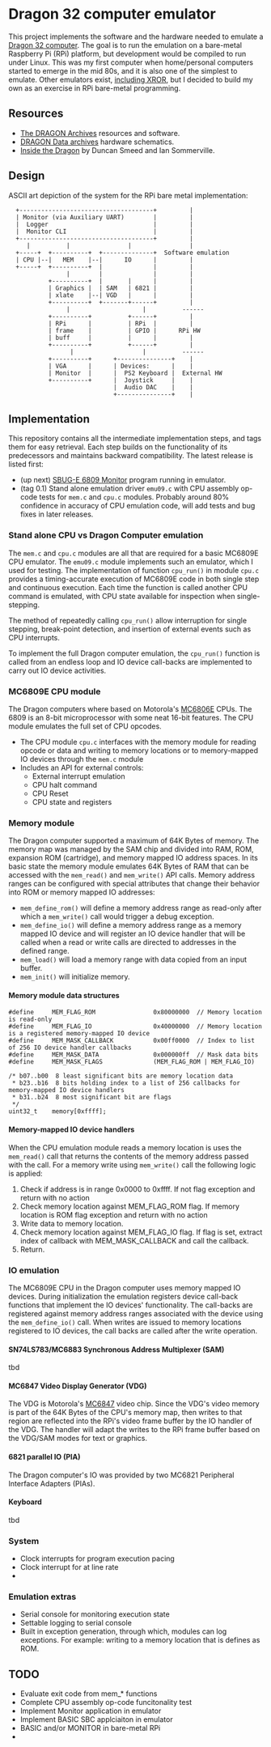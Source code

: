 # Dragon 32 computer emulator

This project implements the software and the hardware needed to emulate a [Dragon 32 computer](https://en.wikipedia.org/wiki/Dragon_32/64). The goal is to run the emulation on a bare-metal Raspberry Pi (RPi) platform, but development would be compiled to run under Linux. This was my first computer when home/personal computers started to emerge in the mid 80s, and it is also one of the simplest to emulate. Other emulators exist, [including XROR](http://www.6809.org.uk/xroar/), but I decided to build my own as an exercise in RPi bare-metal programming.

## Resources

- [The DRAGON Archives](https://worldofdragon.org/index.php?title=Main_Page) resources and software.
- [DRAGON Data archives](http://www.dragondata.co.uk/index.html) hardware schematics.
- [Inside the Dragon](http://www.dragondata.co.uk/Publications/InsideTheDragon.pdf) by Duncan Smeed and Ian Sommerville.

## Design

ASCII art depiction of the system for the RPi bare metal implementation:

```
  +-------------------------------------+         |
  | Monitor (via Auxiliary UART)        |         |
  |  Logger                             |         |
  |  Monitor CLI                        |         |
  +-------------------------------------+         |
     |          |                |                |
  +-----+  +----------+  +--------------+  Software emulation
  | CPU |--|   MEM    |--|      IO      |         |
  +-----+  +----------+  |              |         |
                |        |              |         |
           +----------+  |       |      |         |
           | Graphics |  | SAM   | 6821 |         |
           | xlate    |--| VGD   |      |         |
           +----------+  +-------+------+         |
                |                    |          ------
           +----------+          +------+         |
           | RPi      |          | RPi  |         |
           | frame    |          | GPIO |      RPi HW
           | buff     |          |      |         |
           +----------+          +------+         |
                 |                   |          ------
           +----------+      +---------------+    |
           | VGA      |      | Devices:      |    |
           | Monitor  |      |  PS2 Keyboard |  External HW
           +----------+      |  Joystick     |    |
                             |  Audio DAC    |    |
                             +---------------+    |
```

## Implementation

This repository contains all the intermediate implementation steps, and tags them for easy retrieval. Each step builds on the functionality of its predecessors and maintains backward compatibility. The latest release is listed first:

- (up next) [SBUG-E 6809 Monitor](https://deramp.com/swtpc.com/MP_09/SBUG_Index.htm) program running in emulator.
- (tag 0.1) Stand alone emulation driver ```emu09.c``` with CPU assembly op-code tests for ```mem.c``` and ```cpu.c``` modules. Probably around 80% confidence in accuracy of CPU emulation code, will add tests and bug fixes in later releases.

### Stand alone CPU vs Dragon Computer emulation

The ```mem.c``` and ```cpu.c``` modules are all that are required for a basic MC6809E CPU emulator. The ```emu09.c``` module implements such an emulator, which I used for testing. The implementation of function ```cpu_run()``` in module ```cpu.c``` provides a timing-accurate execution of MC6809E code in both single step and continuous execution. Each time the function is called another CPU command is emulated, with CPU state available for inspection when single-stepping.

The method of repeatedly calling ```cpu_run()``` allow interruption for single stepping, break-point detection, and insertion of external events such as CPU interrupts.

To implement the full Dragon computer emulation, the ```cpu_run()``` function is called from an endless loop and IO device call-backs are implemented to carry out IO device activities.

### MC6809E CPU module

The Dragon computers where based on Motorola's [MC6806E](https://en.wikipedia.org/wiki/Motorola_6809) CPUs. The 6809 is an 8-bit microprocessor with some neat 16-bit features. The CPU module emulates the full set of CPU opcodes.

- The CPU module ```cpu.c``` interfaces with the memory module for reading opcode or data and writing to memory locations or to memory-mapped IO devices through the ```mem.c``` module
- Includes an API for external controls:
  - External interrupt emulation
  - CPU halt command
  - CPU Reset
  - CPU state and registers

### Memory module

The Dragon computer supported a maximum of 64K Bytes of memory. The memory map was managed by the SAM chip and divided into RAM, ROM, expansion ROM (cartridge), and memory mapped IO address spaces. In its basic state the memory module emulates 64K Bytes of RAM that can be accessed with the ```mem_read()``` and ```mem_write()``` API calls. Memory address ranges can be configured with special attributes that change their behavior into ROM or memory mapped IO addresses:

- ```mem_define_rom()``` will define a memory address range as read-only after which a ```mem_write()``` call would trigger a debug exception.
- ```mem_define_io()``` will define a memory address range as a memory mapped IO device and will register an IO device handler that will be called when a read or write calls are directed to addresses in the defined range.
- ```mem_load()``` will load a memory range with data copied from an input buffer.
- ```mem_init()``` will initialize memory.
  
#### Memory module data structures

```
#define     MEM_FLAG_ROM                0x80000000  // Memory location is read-only
#define     MEM_FLAG_IO                 0x40000000  // Memory location is a registered memory-mapped IO device
#define     MEM_MASK_CALLBACK           0x00ff0000  // Index to list of 256 IO device handler callbacks
#define     MEM_MASK_DATA               0x000000ff  // Mask data bits
#define     MEM_MASK_FLAGS              (MEM_FLAG_ROM | MEM_FLAG_IO)

/* b07..b00  8 least significant bits are memory location data
 * b23..b16  8 bits holding index to a list of 256 callbacks for memory-mapped IO device handlers  
 * b31..b24  8 most significant bit are flags
 */
uint32_t    memory[0xffff];
````

#### Memory-mapped IO device handlers 

When the CPU emulation module reads a memory location is uses the ```mem_read()``` call that returns the contents of the memory address passed with the call. For a memory write using ```mem_write()``` call the following logic is applied:

1. Check if address is in range 0x0000 to 0xffff. If not flag exception and return with no action
2. Check memory location against MEM_FLAG_ROM flag. If memory location is ROM flag exception and return with no action
3. Write data to memory location.
4. Check memory location against MEM_FLAG_IO flag. If flag is set, extract index of callback with MEM_MASK_CALLBACK and call the callback.
5. Return.

### IO emulation

The MC6809E CPU in the Dragon computer uses memory mapped IO devices. During initialization the emulation registers device call-back functions that implement the IO devices' functionality. The call-backs are registered against memory address ranges associated with the device using the ```mem_define_io()``` call. When writes are issued to memory locations registered to IO devices, the call backs are called after the write operation.

#### SN74LS783/MC6883 Synchronous Address Multiplexer (SAM)

tbd

#### MC6847 Video Display Generator (VDG)

The VDG is Motorola's [MC6847](https://en.wikipedia.org/wiki/Motorola_6847) video chip. Since the VDG's video memory is part of the 64K Bytes of the CPU's memory map, then writes to that region are reflected into the RPi's video frame buffer by the IO handler of the VDG. The handler will adapt the writes to the RPi frame buffer based on the VDG/SAM modes for text or graphics.

#### 6821 parallel IO (PIA)

The Dragon computer's IO was provided by two MC6821 Peripheral Interface Adapters (PIAs).

#### Keyboard

tbd

### System

- Clock interrupts for program execution pacing
- Clock interrupt for at line rate
- 

### Emulation extras

- Serial console for monitoring execution state
- Settable logging to serial console
- Built in exception generation, through which, modules can log exceptions. For example: writing to a memory location that is defines as ROM.

## TODO
- Evaluate exit code from mem_* functions
- Complete CPU assembly op-code funcitonality test
- Implement Monitor application in emulator
- Implement BASIC SBC applciaiton in emulator
- BASIC and/or MONITOR in bare-metal RPi
- 

